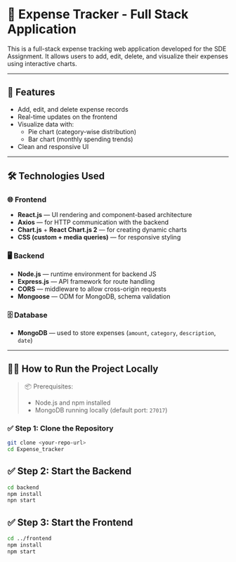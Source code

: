 # 💸 Expense Tracker - Full Stack Application

This is a full-stack expense tracking web application developed for the SDE Assignment. It allows users to add, edit, delete, and visualize their expenses using interactive charts.

---

## 🚀 Features

- Add, edit, and delete expense records
- Real-time updates on the frontend
- Visualize data with:
  - Pie chart (category-wise distribution)
  - Bar chart (monthly spending trends)
- Clean and responsive UI

---

## 🛠️ Technologies Used

### 🌐 Frontend
- **React.js** — UI rendering and component-based architecture
- **Axios** — for HTTP communication with the backend
- **Chart.js** + **React Chart.js 2** — for creating dynamic charts
- **CSS (custom + media queries)** — for responsive styling

### 🖥️ Backend
- **Node.js** — runtime environment for backend JS
- **Express.js** — API framework for route handling
- **CORS** — middleware to allow cross-origin requests
- **Mongoose** — ODM for MongoDB, schema validation

### 🗄️ Database
- **MongoDB** — used to store expenses (`amount`, `category`, `description`, `date`)

---

## 🧑‍💻 How to Run the Project Locally

> 📦 Prerequisites:  
> - Node.js and npm installed  
> - MongoDB running locally (default port: `27017`)  

### ✅ Step 1: Clone the Repository

```bash
git clone <your-repo-url>
cd Expense_tracker
```

## ✅ Step 2: Start the Backend
```bash
cd backend
npm install
npn start
```

## ✅ Step 3: Start the Frontend
```bash
cd ../frontend
npm install
npm start
```


